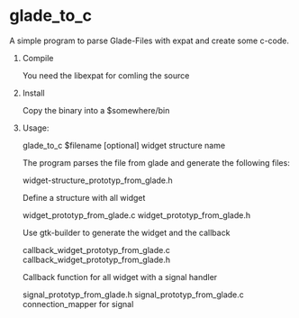 # glade_to_c
A simple program to parse Glade-Files with expat and create some c-code.

1. Compile

    You need the libexpat for comling the source

2. Install

    Copy the binary into a $somewhere/bin 

3. Usage:

    glade_to_c $filename [optional] widget structure name
    
    The program parses the file from glade and generate the following files:


    widget-structure_prototyp_from_glade.h

    Define a structure with all widget


    widget_prototyp_from_glade.c widget_prototyp_from_glade.h

    Use gtk-builder to generate the widget and the callback


    callback_widget_prototyp_from_glade.c  callback_widget_prototyp_from_glade.h

    Callback function for all widget with a signal handler
    
    signal_prototyp_from_glade.h signal_prototyp_from_glade.c
    connection_mapper for signal
    
